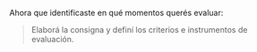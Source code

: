 Ahora que identificaste en qué momentos querés evaluar:

> Elaborá la consigna y definí los criterios e instrumentos de evaluación.